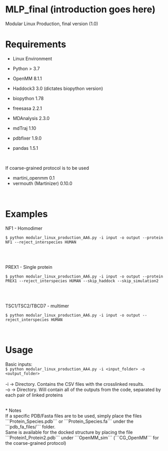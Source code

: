 # MLP_final (introduction goes here)
Modular Linux Production, final version (1.0)
<br/>

# Requirements
* Linux Environment

* Python > 3.7<br/>
* OpenMM 8.1.1<br/>
* Haddock3 3.0 (dictates biopython version)<br/>
* biopython 1.78<br/>
* freesasa 2.2.1<br/>
* MDAnalysis 2.3.0<br/>
* mdTraj 1.10<br/>
* pdbfixer 1.9.0<br/>
* pandas 1.5.1<br/>
<br/>

If coarse-grained protocol is to be used<br/>
* martini_openmm 0.1<br/>
* vermouth (Martinizer) 0.10.0<br/>
<br/>

# Examples
NF1 - Homodimer <br/>
```
$ python modular_linux_production_AA6.py -i input -o output --protein NF1 --reject_interspecies HUMAN
```
<br/>

<br/>PREX1 - Single protein<br/>
```
$ python modular_linux_production_AA6.py -i input -o output --protein PREX1 --reject_interspecies HUMAN --skip_haddock --skip_simulation2
```
<br/>

<br/>TSC1/TSC2/TBCD7 - multimer <br/>
```
$ python modular_linux_production_AA6.py -i input -o output --reject_interspecies HUMAN 
```
<br/>

# Usage
Basic inputs: <br/>
```$ python modular_linux_production_AA4.py -i <input_folder> -o <output_folder>```<br/><br/>
-i -> Directory. Contains the CSV files with the crosslinked results.<br/>
-o -> Directory. Will contain all of the outputs from the code, separated by each pair of linked proteins<br/>

<br/>
* Notes<br/>
If a specific PDB/Fasta files are to be used, simply place the files ```Protein_Species.pdb``` or ```Protein_Species.fa``` under the ```pdb_fa_files/``` folder.<br/>
Same is available for the docked structure by placing the file ```Protein1_Protein2.pdb``` under ```OpenMM_sim``` (```CG_OpenMM``` for the coarse-grained protocol) <br/>
